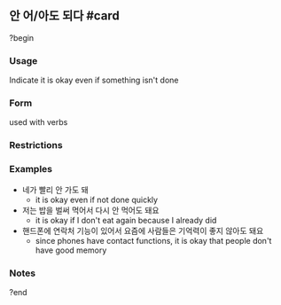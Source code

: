 ## 안 어/아도 되다 #card
?begin
### Usage
Indicate it is okay even if something isn't done
### Form
used with verbs
### Restrictions
### Examples
- 네가 빨리 안 가도 돼
	- it is okay even if not done quickly
- 저는 밥을 벌써 먹어서 다시 안 먹어도 돼요
	- it is okay if I don't eat again because I already did
- 핸드폰에 연락처 기능이 있어서 요즘에 사람들은 기억력이 좋지 않아도 돼요
	- since phones have contact functions, it is okay that people don't have good memory
### Notes
<!--SR:!2025-06-18,23,250-->
?end
